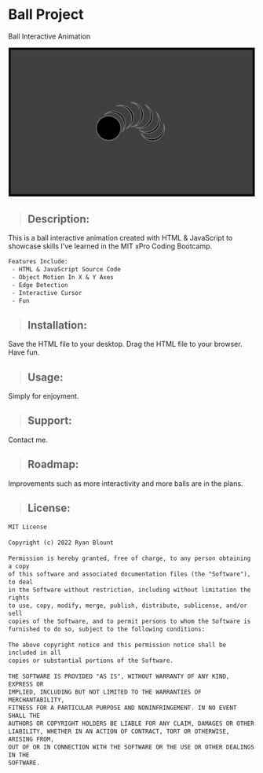 # Ball Project
Ball Interactive Animation

![Ball Project](Images/Ball-Image.png "Ball Project")
<!-- <img src="Images/Ball-Image.png" alt="Ball Project" width="1000" height="600"> -->

> ## Description:
   This is a ball interactive animation created with HTML & JavaScript to showcase skills I've learned in the MIT xPro Coding Bootcamp.

    Features Include:
     - HTML & JavaScript Source Code
     - Object Motion In X & Y Axes
     - Edge Detection
     - Interactive Cursor
     - Fun
   
> ## **Installation:**
   Save the HTML file to your desktop. Drag the HTML file to your browser. Have fun.

> ## **Usage:**
   Simply for enjoyment.

> ## **Support:**
   Contact me.

> ## **Roadmap:**
   Improvements such as more interactivity and more balls are in the plans.

> ## **License:**

    MIT License

    Copyright (c) 2022 Ryan Blount

    Permission is hereby granted, free of charge, to any person obtaining a copy
    of this software and associated documentation files (the "Software"), to deal
    in the Software without restriction, including without limitation the rights
    to use, copy, modify, merge, publish, distribute, sublicense, and/or sell
    copies of the Software, and to permit persons to whom the Software is
    furnished to do so, subject to the following conditions:

    The above copyright notice and this permission notice shall be included in all
    copies or substantial portions of the Software.

    THE SOFTWARE IS PROVIDED "AS IS", WITHOUT WARRANTY OF ANY KIND, EXPRESS OR
    IMPLIED, INCLUDING BUT NOT LIMITED TO THE WARRANTIES OF MERCHANTABILITY,
    FITNESS FOR A PARTICULAR PURPOSE AND NONINFRINGEMENT. IN NO EVENT SHALL THE
    AUTHORS OR COPYRIGHT HOLDERS BE LIABLE FOR ANY CLAIM, DAMAGES OR OTHER
    LIABILITY, WHETHER IN AN ACTION OF CONTRACT, TORT OR OTHERWISE, ARISING FROM,
    OUT OF OR IN CONNECTION WITH THE SOFTWARE OR THE USE OR OTHER DEALINGS IN THE
    SOFTWARE.
